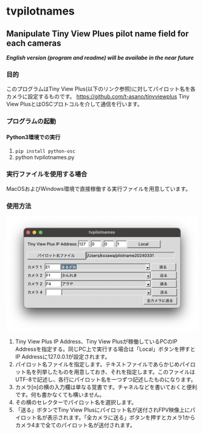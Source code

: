 # tvpilotnames 
## Manipulate Tiny View Plues pilot name field for each cameras

***English version (program and readme) will be availabe in the near future***

### 目的
このプログラムはTiny View Plus(以下のリンク参照)に対してパイロット名を各カメラに設定するものです。
https://github.com/t-asano/tinyviewplus
Tiny View PlusとはOSCプロトコルを介して通信を行います。

### プログラムの起動
#### Python3環境での実行
1. `pip install python-osc`
2. python tvpilotnames.py

### 実行ファイルを使用する場合
MacOSおよびWindows環境で直接稼働する実行ファイルを用意しています。

### 使用方法
![main menu](images/tvpilotnames.png)
1. Tiny View Plus IP Address、Tiny View Plusが稼働しているPCのIP Addressを指定する。同じPC上で実行する場合は「Local」ボタンを押すとIP Addressに127.0.0.1が設定されます。
2. パイロット名ファイルを指定します。テキストファイルであらかじめパイロット名を列挙したものを用意しておき、それを指定します。このファイルはUTF-8で記述し、各行にパイロット名を一つずつ記述したものになります。
3. カメラ[n]の横の入力欄は単なる覚書です。チャネルなどを書いておくと便利です。何も書かなくても構いません。
4. その横のセレクターでパイロット名を選択します。
5. 「送る」ボタンでTiny View Plusにパイロット名が送付されFPV映像上にパイロット名が表示されます。「全カメラに送る」ボタンを押すとカメラ1からカメラ4まで全てのパイロット名が送付されます。
